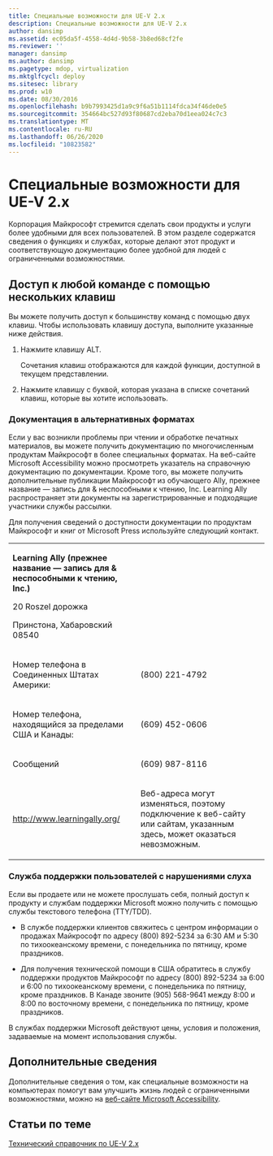 ```yaml
---
title: Специальные возможности для UE-V 2.x
description: Специальные возможности для UE-V 2.x
author: dansimp
ms.assetid: ec05da5f-4558-4d4d-9b58-3b8ed68cf2fe
ms.reviewer: ''
manager: dansimp
ms.author: dansimp
ms.pagetype: mdop, virtualization
ms.mktglfcycl: deploy
ms.sitesec: library
ms.prod: w10
ms.date: 08/30/2016
ms.openlocfilehash: b9b7993425d1a9c9f6a51b1114fdca34f46de0e5
ms.sourcegitcommit: 354664bc527d93f80687cd2eba70d1eea024c7c3
ms.translationtype: MT
ms.contentlocale: ru-RU
ms.lasthandoff: 06/26/2020
ms.locfileid: "10823582"
---
```

# Специальные возможности для UE-V 2.x


Корпорация Майкрософт стремится сделать свои продукты и услуги более удобными для всех пользователей. В этом разделе содержатся сведения о функциях и службах, которые делают этот продукт и соответствующую документацию более удобной для людей с ограниченными возможностями.

## Доступ к любой команде с помощью нескольких клавиш


Вы можете получить доступ к большинству команд с помощью двух клавиш. Чтобы использовать клавишу доступа, выполните указанные ниже действия.

1.  Нажмите клавишу ALT.

    Сочетания клавиш отображаются для каждой функции, доступной в текущем представлении.

2.  Нажмите клавишу с буквой, которая указана в списке сочетаний клавиш, которые вы хотите использовать.

### Документация в альтернативных форматах

Если у вас возникли проблемы при чтении и обработке печатных материалов, вы можете получить документацию по многочисленным продуктам Майкрософт в более специальных форматах. На веб-сайте Microsoft Accessibility можно просмотреть указатель на справочную документацию по документации. Кроме того, вы можете получить дополнительные публикации Майкрософт из обучающего Ally, прежнее название — запись для & неспособными к чтению, Inc. Learning Ally распространяет эти документы на зарегистрированные и подходящие участники службы рассылки.

Для получения сведений о доступности документации по продуктам Майкрософт и книг от Microsoft Press используйте следующий контакт.

<table>
<colgroup>
<col width="50%" />
<col width="50%" />
</colgroup>
<tbody>
<tr class="odd">
<td align="left"><p><strong>Learning Ally (прежнее название — запись для &amp; неспособными к чтению, Inc.)</strong></p>
<p>20 Roszel дорожка</p>
<p>Принстона, Хабаровский 08540</p></td>
<td align="left"><p></p></td>
</tr>
<tr class="even">
<td align="left"><p>Номер телефона в Соединенных Штатах Америки:</p></td>
<td align="left"><p>(800) 221-4792</p></td>
</tr>
<tr class="odd">
<td align="left"><p>Номер телефона, находящийся за пределами США и Канады:</p></td>
<td align="left"><p>(609) 452-0606</p></td>
</tr>
<tr class="even">
<td align="left"><p>Сообщений</p></td>
<td align="left"><p>(609) 987-8116</p></td>
</tr>
<tr class="odd">
<td align="left"><p><a href="https://go.microsoft.com/fwlink/p/?linkid=239" data-raw-source="[http://www.learningally.org/](https://go.microsoft.com/fwlink/p/?linkid=239)">http://www.learningally.org/</a></p></td>
<td align="left"><p>Веб-адреса могут изменяться, поэтому подключение к веб-сайту или сайтам, указанным здесь, может оказаться невозможным.</p></td>
</tr>
</tbody>
</table>

 

### Служба поддержки пользователей с нарушениями слуха

Если вы продаете или не можете прослушать себя, полный доступ к продукту и службам поддержки Microsoft можно получить с помощью службы текстового телефона (TTY/TDD).

-   В службе поддержки клиентов свяжитесь с центром информации о продажах Майкрософт по адресу (800) 892-5234 за 6:30 AM и 5:30 по тихоокеанскому времени, с понедельника по пятницу, кроме праздников.

-   Для получения технической помощи в США обратитесь в службу поддержки продуктов Майкрософт по адресу (800) 892-5234 за 6:00 и 6:00 по тихоокеанскому времени, с понедельника по пятницу, кроме праздников. В Канаде звоните (905) 568-9641 между 8:00 и 8:00 по восточному времени, с понедельника по пятницу, кроме праздников.

В службах поддержки Microsoft действуют цены, условия и положения, задаваемые на момент использования службы.

## Дополнительные сведения


Дополнительные сведения о том, как специальные возможности на компьютерах помогут вам улучшить жизнь людей с ограниченными возможностями, можно на [веб-сайте Microsoft Accessibility](https://go.microsoft.com/fwlink/p/?linkid=8431).






## Статьи по теме


[Технический справочник по UE-V 2.x](technical-reference-for-ue-v-2x-both-uevv2.md)

 

 






